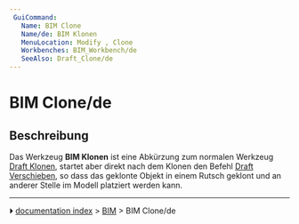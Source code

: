 ```yaml
---
 GuiCommand:
   Name: BIM Clone
   Name/de: BIM Klonen
   MenuLocation: Modify , Clone
   Workbenches: BIM_Workbench/de
   SeeAlso: Draft_Clone/de
---
```


# BIM Clone/de



## Beschreibung

Das Werkzeug **BIM Klonen** ist eine Abkürzung zum normalen Werkzeug [Draft Klonen](Draft_Clone/de.md), startet aber direkt nach dem Klonen den Befehl [Draft Verschieben](Draft_Move/de.md), so dass das geklonte Objekt in einem Rutsch geklont und an anderer Stelle im Modell platziert werden kann.



---
⏵ [documentation index](../README.md) > [BIM](BIM_Workbench.md) > BIM Clone/de

